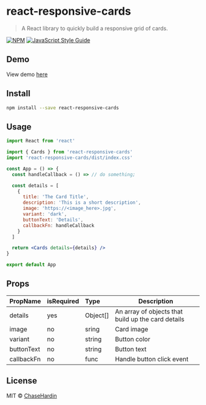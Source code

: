 # react-responsive-cards

> A React library to quickly build a responsive grid of cards.

[![NPM](https://img.shields.io/npm/v/react-responsive-cards.svg)](https://www.npmjs.com/package/react-responsive-cards) [![JavaScript Style Guide](https://img.shields.io/badge/code_style-standard-brightgreen.svg)](https://standardjs.com)

## Demo
View demo [here](https://chasehardin.github.io/react-responsive-cards/)

## Install

```bash
npm install --save react-responsive-cards
```

## Usage
```jsx
import React from 'react'

import { Cards } from 'react-responsive-cards'
import 'react-responsive-cards/dist/index.css'

const App = () => {
  const handleCallback = () => // do something;

  const details = [
    {
      title: 'The Card Title',
      description: 'This is a short description',
      image: 'https://<image_here>.jpg',
      variant: 'dark',
      buttonText: 'Details',
      callbackFn: handleCallback
    }
  ]

  return <Cards details={details} />
}

export default App
```

## Props
| PropName   | isRequired  | Type      | Description                                        |
| :--------- | :---------- | :-------- | -------------------------------------------------- |
|  details   |    yes      | Object[]  | An array of objects that build up the card details | 
|  image     |    no       | sring     | Card image                                         |
|  variant   |    no       | string    | Button color                                       | 
| buttonText |    no       | string    | Button text                                        |
| callbackFn |    no       | func      | Handle button click event                          |

## License

MIT © [ChaseHardin](https://github.com/ChaseHardin)

